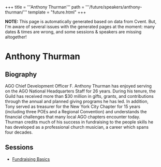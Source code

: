 +++
title = '''Anthony Thurman'''
path = '''/future/speakers/anthony-thurman/'''
template = "future.html"
+++

<p class="todo">
<strong>NOTE:</strong> This page is automatically generated based on data from Cvent.
But, I'm aware of several issues with the generated pages at the moment:
many dates & times are wrong, and some sessions & speakers are missing altogether!
</p>

<h1>Anthony Thurman</h1>
<h2>Biography</h2>
<p>AGO Chief Development Officer F. Anthony Thurman has enjoyed serving on the AGO National Headquarters Staff for 26 years. During his tenure, the Guild has received more than $30 million in gifts, grants, and contributions through the annual and planned giving programs he has led. In addition, Tony served as treasurer for the New York City Chapter for 15 years (including three POEs and a Regional Convention) and understands the financial challenges that many local AGO chapters encounter today. Thurman credits much of his success in fundraising to the people skills he has developed as a professional church musician, a career which spans four decades.</p>
<h2>Sessions</h2>
<ul><li><a href="/future/sessions/fundraising-basics/">Fundraising Basics</a></li>

